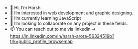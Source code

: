 - 👋 Hi, I’m Harsh.
- 👀 I’m interested in web development and graphic designing.
- 🌱 I’m currently learning JavaScript
- 💞️ I’m looking to collaborate on any project in these fields.
- 📫 You can reach out to me via linkedin -> https://in.linkedin.com/in/harsh-arora-56324519b?trk=public_profile_browsemap

<!---
HarshArora-1205/HarshArora-1205 is a ✨ special ✨ repository because its `README.md` (this file) appears on your GitHub profile.
You can click the Preview link to take a look at your changes.
--->
